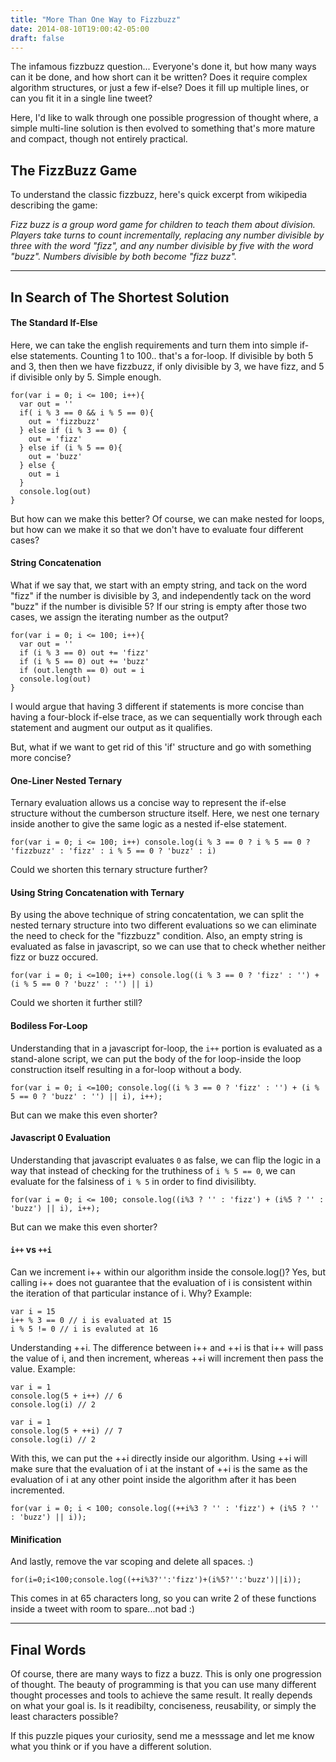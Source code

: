 ```yaml
---
title: "More Than One Way to Fizzbuzz"
date: 2014-08-10T19:00:42-05:00
draft: false
---
```


The infamous fizzbuzz question... Everyone's done it, but how many ways can it be done, and how short can it be written? Does it require complex algorithm structures, or just a few if-else? Does it fill up multiple lines, or can you fit it in a single line tweet?

Here, I'd like to walk through one possible progression of thought where, a simple multi-line solution is then evolved to something that's more mature and compact, though not entirely practical.

The FizzBuzz Game
-------------
To understand the classic fizzbuzz, here's quick excerpt from wikipedia describing the game:

<cite>Fizz buzz is a group word game for children to teach them about division. Players take turns to count incrementally, replacing any number divisible by three with the word "fizz", and any number divisible by five with the word "buzz".  Numbers divisible by both become "fizz buzz".</cite>

----------------------------------
In Search of The Shortest Solution
-------------------------

#### The Standard If-Else
Here, we can take the english requirements and turn them into simple if-else statements.
Counting 1 to 100.. that's a for-loop.
If divisible by both 5 and 3, then then we have fizzbuzz, if only divisible by 3, we have fizz, and 5 if divisible only by 5. Simple enough.
```
for(var i = 0; i <= 100; i++){
  var out = ''
  if( i % 3 == 0 && i % 5 == 0){
    out = 'fizzbuzz'
  } else if (i % 3 == 0) {
    out = 'fizz'
  } else if (i % 5 == 0){
    out = 'buzz'
  } else {
    out = i
  }
  console.log(out)
}
```

But how can we make this better? Of course, we can make nested for loops, but how can we make it so that we don't have to evaluate four different cases?

#### String Concatenation
What if we say that, we start with an empty string, and tack on the word "fizz" if the number is divisible by 3, and independently tack on the word "buzz" if the number is divisible 5? If our string is empty after those two cases, we assign the iterating number as the output?
```
for(var i = 0; i <= 100; i++){
  var out = ''
  if (i % 3 == 0) out += 'fizz'
  if (i % 5 == 0) out += 'buzz'
  if (out.length == 0) out = i 
  console.log(out)
}
```

I would argue that having 3 different if statements is more concise than having a four-block if-else trace, as we can sequentially work through each statement and augment our output as it qualifies.

But, what if we want to get rid of this 'if' structure and go with something more concise?

#### One-Liner Nested Ternary
Ternary evaluation allows us a concise way to represent the if-else structure without the cumberson structure itself. Here, we nest one ternary inside another to give the same logic as a nested if-else statement.

```
for(var i = 0; i <= 100; i++) console.log(i % 3 == 0 ? i % 5 == 0 ? 'fizzbuzz' : 'fizz' : i % 5 == 0 ? 'buzz' : i)
```

Could we shorten this ternary structure further?

#### Using String Concatenation with Ternary
By using the above technique of string concatentation, we can split the nested ternary structure into two different evaluations so we can eliminate the need to check for the "fizzbuzz" condition. Also, an empty string is evaluated as false in javascript, so we can use that to check whether neither fizz or buzz occured.

```
for(var i = 0; i <=100; i++) console.log((i % 3 == 0 ? 'fizz' : '') + (i % 5 == 0 ? 'buzz' : '') || i)
```

Could we shorten it further still?

#### Bodiless For-Loop
Understanding that in a javascript for-loop, the `i++` portion is evaluated as a stand-alone script, we can put the body of the for loop-inside the loop construction itself resulting in a for-loop without a body.

```
for(var i = 0; i <=100; console.log((i % 3 == 0 ? 'fizz' : '') + (i % 5 == 0 ? 'buzz' : '') || i), i++);
```

But can we make this even shorter?

#### Javascript 0 Evaluation
Understanding that javascript evaluates `0` as false, we can flip the logic in a way that instead of checking for the truthiness of `i % 5 == 0`, we can evaluate for the falsiness of `i % 5` in order to find  divisilibty.

```
for(var i = 0; i <= 100; console.log((i%3 ? '' : 'fizz') + (i%5 ? '' : 'buzz') || i), i++);
```

But can we make this even shorter?

#### ```i++``` vs ```++i```
Can we increment i++ within our algorithm inside the console.log()?
Yes, but calling i++ does not guarantee that the evaluation of i is consistent within the iteration of that particular instance of i. Why?
Example:
```
var i = 15
i++ % 3 == 0 // i is evaluated at 15
i % 5 != 0 // i is evaluted at 16
```
Understanding ++i.
The difference between i++ and ++i is that i++ will pass the value of i, and then increment, whereas ++i will increment then pass the value.
Example:
```
var i = 1
console.log(5 + i++) // 6
console.log(i) // 2

var i = 1
console.log(5 + ++i) // 7
console.log(i) // 2
```
With this, we can put the ++i directly inside our algorithm. Using ++i will make sure that the evaluation of i at the instant of ++i is the same as the evaluation of i at any other point inside the algorithm after it has been incremented.

```
for(var i = 0; i < 100; console.log((++i%3 ? '' : 'fizz') + (i%5 ? '' : 'buzz') || i));
```

#### Minification
And lastly, remove the var scoping and delete all spaces. :)

```
for(i=0;i<100;console.log((++i%3?'':'fizz')+(i%5?'':'buzz')||i));
```

This comes in at 65 characters long, so you can write 2 of these functions inside a tweet with room to spare...not bad :)

------------------
Final Words
--------
Of course, there are many ways to fizz a buzz. This is only one progression of thought. The beauty of programming is that you can use many different thought processes and tools to achieve the same result. It really depends on what your goal is. Is it readibilty, conciseness, reusability, or simply the least characters possible?

If this puzzle piques your curiosity, send me a messsage and let me know what you think or if you have a different solution.